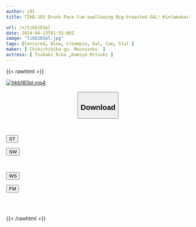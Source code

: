 ```yaml
---
author: j91
title: TIKB-183 Drunk Paco Cum-swallowing Big-breasted GAL! Kintamakarapo Slut Gets Fucked By The Demon Kawa Bitch At Night! Rika Tsubaki Mitsuki Maya

url: /v/tikb183pl
date: 2024-04-13T01:55:00Z
image: "tikb183pl.jpg"
tags: [Censored, Blow, Creampie, Gal, Cum, Slut	]
maker: [ Chikichikiba-gu- Mousozoku  ]
actress: [ Tsubaki Rika ,Kamiya Mitsuki ]
---
```



{{< rawhtml >}}

<div class="video" data-videoid="aZAwxorO67IxV41">
    <a href="javascript:;">
        <img src="/v/tikb183pl/tikb183pl.jpg" width="WIDTH" height="HEIGHT" alt="tikb183pl.mp4" loading="lazy">
    </a>
</div>

<script type="text/javascript" src="https://j91.asia/asset/on-demand-st.js"></script>

<br>
  <link rel="stylesheet" href="https://j91.asia/asset/bs5.css">
  
  <center>
  <button class="btn btn-primary" type="button" data-bs-toggle="collapse" data-bs-target=".multi-collapse" aria-expanded="false" aria-controls="multiCollapseExample1 multiCollapseExample2"><h2>Download</h2></button></center>
</p>
<div class="row">
  <div class="col">
    <div class="collapse multi-collapse" id="multiCollapseExample1">
      <div class="card card-body">
	      	      <br>
<div class="buttons">  
<p><a href="https://streamtape.to/v/aZAwxorO67IxV41" target="_blank"><button class="btn-hover color-3"><i class="fa fa-download"></i> ST</button></a></p>
<p><a href="https://asnwish.com/d8ea16oi8442" target="_blank"><button class="btn-hover color-2"><i class="fa fa-download"></i> SW</button></a></p></div>
    </div>
  </div>
</div>
  <div class="col">
    <div class="collapse multi-collapse" id="multiCollapseExample2">
      <div class="card card-body">
	      <br>
<div class="buttons">
<p><a href="javascript:;"><button class="btn-hover color-9"><i class="fa fa-download"></i> WS</button></a></p>
<p><a href="javascript:;"><button class="btn-hover color-8"><i class="fa fa-download"></i> FM</button></a></p></div>
<br><br>
      </div>
    </div>
  </div>
</div>

{{< /rawhtml >}}